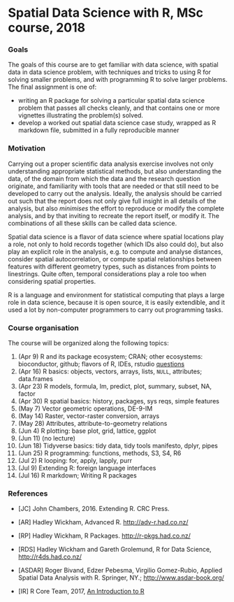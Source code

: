 # Spatial Data Science with R, MSc course, 2018

### Goals

The goals of this course are to get familiar with data science,
with spatial data in data science problem, with techniques and
tricks to using R for solving smaller problems, and with programming
R to solve larger problems. The final assignment is one of:
* writing an R package for solving a particular spatial data science problem that passes all checks cleanly, and that contains one or more vignettes illustrating the problem(s) solved.
* develop a worked out spatial data science case study, wrapped as R markdown file, submitted in a fully reproducible manner

### Motivation

Carrying out a proper scientific data analysis exercise involves
not only understanding appropriate statistical methods, but also
understanding the data, of the domain from which the data and
the research question originate, and familiarity with tools that
are needed or that still need to be developed to carry out the
analysis. Ideally, the analysis should be carried out such that
the report does not only give full insight in all details of the
analysis, but also _minimises_ the effort to reproduce or modify the
complete analysis, and by that inviting to recreate the report
itself, or modify it. The combinations of all these skills can be
called data science.

Spatial data science is a flavor of data science where spatial
locations play a role, not only to hold records together
(which IDs also could do), but also play an explicit role in the
analysis, e.g. to compute and analyse distances, consider spatial
autocorrelation, or compute spatial relationships between features
with different geometry types, such as distances from points to
linestrings. Quite often, temporal considerations play a role too
when considering spatial properties.

R is a language and environment for statistical computing that
plays a large role in data science, because it is open source, it
is easily extendible, and it used a lot by non-computer programmers
to carry out programming tasks.

### Course organisation

The course will be organized along the following topics:

1. (Apr 9) R and its package ecosystem; CRAN; other ecosystems: bioconductor, github; flavors of R, IDEs, rstudio [questions](meeting1.md)
2. (Apr 16) R basics: objects, vectors, arrays, lists, `NULL`, attributes; data.frames
3. (Apr 23) R models, formula, lm, predict, plot, summary, subset, NA, factor
4. (Apr 30) R spatial basics: history, packages, sys reqs, simple features
5. (May 7) Vector geometric operations, DE-9-IM
6. (May 14) Raster, vector-raster conversion, arrays 
7. (May 28) Attributes, attribute-to-geometry relations
8. (Jun 4) R plotting: base plot, grid, lattice, ggplot
9. (Jun 11) (no lecture)
10. (Jun 18) Tidyverse basics: tidy data, tidy tools manifesto, dplyr, pipes 
11. (Jun 25) R programming: functions, methods, S3, S4, R6
12. (Jul 2) R looping: for, apply, lapply, purr
13. (Jul 9) Extending R: foreign language interfaces
14. (Jul 16) R markdown; Writing R packages

### References

* [JC] John Chambers, 2016. Extending R. CRC Press.

* [AR] Hadley Wickham, Advanced R. http://adv-r.had.co.nz/

* [RP] Hadley Wickham, R Packages. http://r-pkgs.had.co.nz/

* [RDS] Hadley Wickham and Gareth Grolemund, R for Data Science, http://r4ds.had.co.nz/

* [ASDAR] Roger Bivand, Edzer Pebesma, Virgilio Gomez-Rubio, Applied Spatial Data Analysis with R. Springer, NY.; http://www.asdar-book.org/

* [IR] R Core Team, 2017, [An Introduction to R](https://cran.r-project.org/doc/manuals/r-release/R-intro.html)
